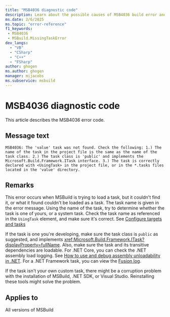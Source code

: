 ```yaml
---
title: "MSB4036 diagnostic code"
description: Learn about the possible causes of MSB4036 build error and get troubleshooting tips.
ms.date: 2/6/2025
ms.topic: "error-reference"
f1_keywords:
 - MSB4036
 - MSBuild.MissingTaskError
dev_langs:
  - "VB"
  - "CSharp"
  - "C++"
  - "FSharp"
author: ghogen
ms.author: ghogen
manager: mijacobs
ms.subservice: msbuild
---
```


# MSB4036 diagnostic code

<!-- :::ErrorDefinitionDescription::: -->
<!-- :::editable-content name="introDescription"::: -->
This article describes the MSB4036 error code.
<!-- :::editable-content-end::: -->

## Message text

`MSB4036: The 'value' task was not found. Check the following: 1.) The name of the task in the project file is the same as the name of the task class. 2.) The task class is 'public' and implements the Microsoft.Build.Framework.ITask interface. 3.) The task is correctly declared with <UsingTask> in the project file, or in the *.tasks files located in the 'value' directory.`

<!-- :::editable-content name="postOutputDescription"::: -->
## Remarks

This error occurs when MSBuild is trying to load a task, but it couldn't find it, or what it found couldn't be loaded as a task. The task name is given in the error message. Using the name of the task, try to determine whether the task is one of yours, or a system task. Check the task name as referenced in the `UsingTask` element, and make sure it's correct. See [Configure targets and tasks](../how-to-configure-targets-and-tasks.md#usingtask-attributes-and-task-parameters)

If the task is one you're developing, make sure the task class is `public` as suggested, and implements <xref:Microsoft.Build.Framework.ITask?displayProperty=fullName>. Also, make sure the task and its transitive dependencies are loadable.  For .NET Core, you can check the .NET assembly load logging. See [How to use and debug assembly unloadability in .NET](/dotnet/standard/assembly/unloadability). For a .NET Framework task, you can view the [Fusion log](/dotnet/framework/tools/fuslogvw-exe-assembly-binding-log-viewer).

If the task isn't your own custom task, there might be a corruption problem with the installation of MSBuild, .NET SDK, or Visual Studio. Reinstalling these tools might solve the problem.

<!-- :::editable-content-end::: -->
<!-- :::ErrorDefinitionDescription-end::: -->

## Applies to

All versions of MSBuild

